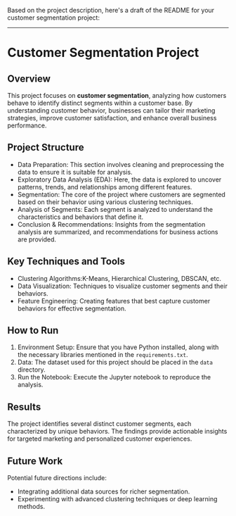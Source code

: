 Based on the project description, here's a draft of the README for your customer segmentation project:

---

# Customer Segmentation Project

## Overview

This project focuses on **customer segmentation**, analyzing how customers behave to identify distinct segments within a customer base. By understanding customer behavior, businesses can tailor their marketing strategies, improve customer satisfaction, and enhance overall business performance.

## Project Structure

- Data Preparation: This section involves cleaning and preprocessing the data to ensure it is suitable for analysis.
- Exploratory Data Analysis (EDA): Here, the data is explored to uncover patterns, trends, and relationships among different features.
- Segmentation: The core of the project where customers are segmented based on their behavior using various clustering techniques.
- Analysis of Segments: Each segment is analyzed to understand the characteristics and behaviors that define it.
- Conclusion & Recommendations: Insights from the segmentation analysis are summarized, and recommendations for business actions are provided.

## Key Techniques and Tools

- Clustering Algorithms:K-Means, Hierarchical Clustering, DBSCAN, etc.
- Data Visualization: Techniques to visualize customer segments and their behaviors.
- Feature Engineering: Creating features that best capture customer behaviors for effective segmentation.

## How to Run

1. Environment Setup: Ensure that you have Python installed, along with the necessary libraries mentioned in the `requirements.txt`.
2. Data: The dataset used for this project should be placed in the `data` directory.
3. Run the Notebook: Execute the Jupyter notebook to reproduce the analysis.

## Results

The project identifies several distinct customer segments, each characterized by unique behaviors. The findings provide actionable insights for targeted marketing and personalized customer experiences.

## Future Work

Potential future directions include:
- Integrating additional data sources for richer segmentation.
- Experimenting with advanced clustering techniques or deep learning methods.
